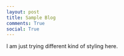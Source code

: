 ```yaml
---
layout: post
title: Sample Blog
comments: True
social: True
---
```


<div class="message">
  I am just trying different kind of styling here.
</div>


